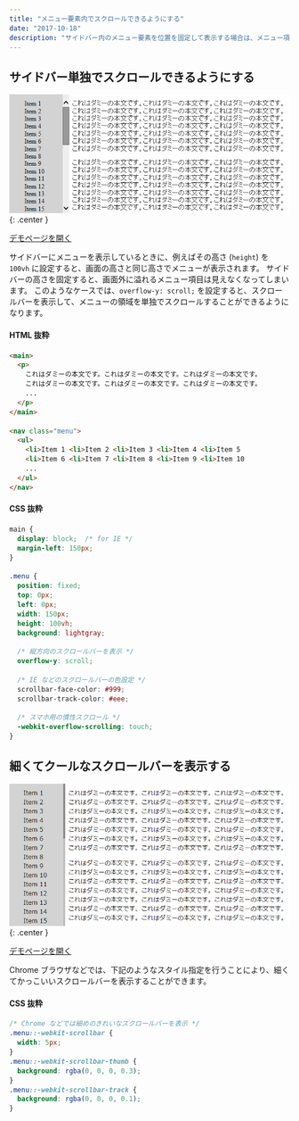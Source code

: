 ```yaml
---
title: "メニュー要素内でスクロールできるようにする"
date: "2017-10-18"
description: "サイドバー内のメニュー要素を位置を固定して表示する場合は、メニュー項目が増えて画面内に収まらなくなったときのために、メニュー内でスクロールできるようにしておく必要があります。"
---
```


サイドバー単独でスクロールできるようにする
----

![scroll-menu1.png](scroll-menu1.png){: .center }

<a target="_blank" href="scroll-menu-sample1.html">デモページを開く</a>

サイドバーにメニューを表示しているときに、例えばその高さ (`height`) を `100vh` に設定すると、画面の高さと同じ高さでメニューが表示されます。
サイドバーの高さを固定すると、画面外に溢れるメニュー項目は見えなくなってしまいます。
このようなケースでは、`overflow-y: scroll;` を設定すると、スクロールバーを表示して、メニューの領域を単独でスクロールすることができるようになります。

#### HTML 抜粋

~~~ html
<main>
  <p>
    これはダミーの本文です。これはダミーの本文です。これはダミーの本文です。
    これはダミーの本文です。これはダミーの本文です。これはダミーの本文です。
    ...
  </p>
</main>

<nav class="menu">
  <ul>
    <li>Item 1 <li>Item 2 <li>Item 3 <li>Item 4 <li>Item 5
    <li>Item 6 <li>Item 7 <li>Item 8 <li>Item 9 <li>Item 10
    ...
  </ul>
</nav>
~~~

#### CSS 抜粋

~~~ css
main {
  display: block;  /* for IE */
  margin-left: 150px;
}

.menu {
  position: fixed;
  top: 0px;
  left: 0px;
  width: 150px;
  height: 100vh;
  background: lightgray;

  /* 縦方向のスクロールバーを表示 */
  overflow-y: scroll;

  /* IE などのスクロールバーの色設定 */
  scrollbar-face-color: #999;
  scrollbar-track-color: #eee;

  /* スマホ用の慣性スクロール */
  -webkit-overflow-scrolling: touch;
}
~~~


細くてクールなスクロールバーを表示する
----

![scroll-menu2.png](scroll-menu2.png){: .center }

<a target="_blank" href="scroll-menu-sample2.html">デモページを開く</a>

Chrome ブラウザなどでは、下記のようなスタイル指定を行うことにより、細くてかっこいいスクロールバーを表示することができます。

#### CSS 抜粋

~~~ css
/* Chrome などでは細めのきれいなスクロールバーを表示 */
.menu::-webkit-scrollbar {
  width: 5px;
}
.menu::-webkit-scrollbar-thumb {
  background: rgba(0, 0, 0, 0.3);
}
.menu::-webkit-scrollbar-track {
  background: rgba(0, 0, 0, 0.1);
}
~~~

